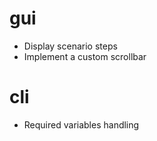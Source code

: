 # gui

- Display scenario steps
- Implement a custom scrollbar

# cli

- Required variables handling
